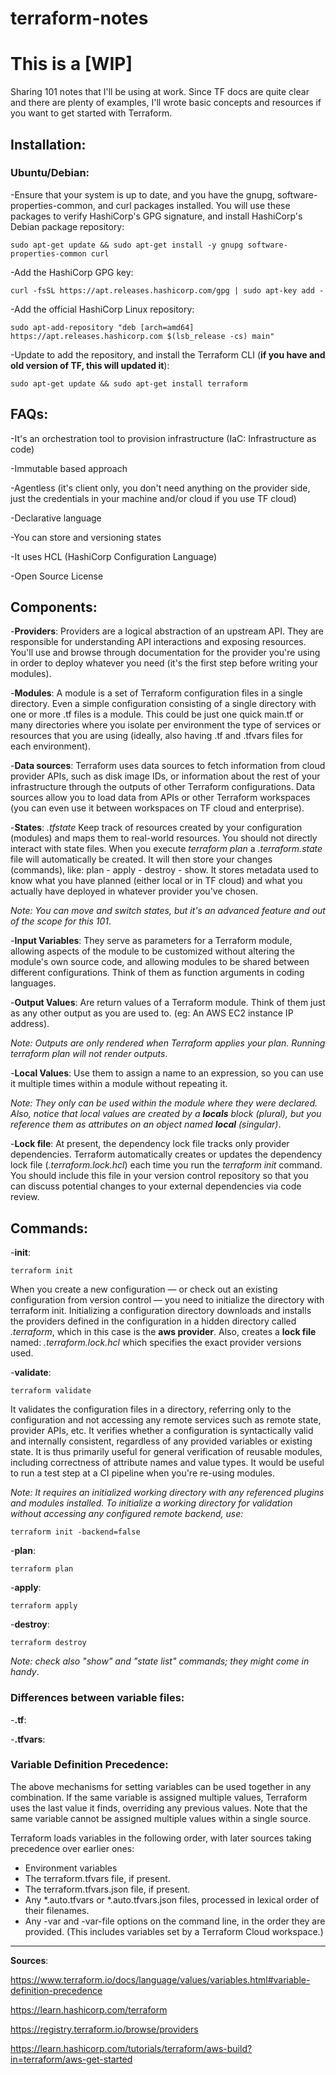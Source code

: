 # terraform-notes

# This is a [WIP]

Sharing 101 notes that I'll be using at work. Since TF docs are quite clear and there are plenty of examples, I'll wrote basic concepts and resources if you want to get started with Terraform.

## Installation:

### Ubuntu/Debian:

-Ensure that your system is up to date, and you have the gnupg, software-properties-common, and curl packages installed. You will use these packages to verify HashiCorp's GPG signature, and install HashiCorp's Debian package repository:

```
sudo apt-get update && sudo apt-get install -y gnupg software-properties-common curl
```

-Add the HashiCorp GPG key:

```
curl -fsSL https://apt.releases.hashicorp.com/gpg | sudo apt-key add -
```

-Add the official HashiCorp Linux repository:

```
sudo apt-add-repository "deb [arch=amd64] https://apt.releases.hashicorp.com $(lsb_release -cs) main"
```

-Update to add the repository, and install the Terraform CLI (**if you have and old version of TF, this will updated it**):

```
sudo apt-get update && sudo apt-get install terraform
```

## FAQs:

-It's an orchestration tool to provision infrastructure (IaC: Infrastructure as code)

-Immutable based approach

-Agentless (it's client only, you don't need anything on the provider side, just the credentials in your machine and/or cloud if you use TF cloud)

-Declarative language

-You can store and versioning states

-It uses HCL (HashiCorp Configuration Language)

-Open Source License

## Components:

-**Providers**: Providers are a logical abstraction of an upstream API. They are responsible for understanding API interactions and exposing resources. You'll use and browse through documentation for the provider you're using in order to deploy whatever you need (it's the first step before writing your modules). 

-**Modules**: A module is a set of Terraform configuration files in a single directory. Even a simple configuration consisting of a single directory with one or more .tf files is a module. This could be just one quick main.tf or many directories where you isolate per environment the type of services or resources that you are using (ideally, also having .tf and .tfvars files for each environment).

-**Data sources**: Terraform uses data sources to fetch information from cloud provider APIs, such as disk image IDs, or information about the rest of your infrastructure through the outputs of other Terraform configurations. Data sources allow you to load data from APIs or other Terraform workspaces (you can even use it between workspaces on TF cloud and enterprise).

-**States**: *.tfstate* Keep track of resources created by your configuration (modules) and maps them to real-world resources. You should not directly interact with state files.
When you execute *terraform plan* a *.terraform.state* file will automatically be created. It will then store your changes (commands), like: plan - apply - destroy - show. It stores  metadata used to know what you have planned (either local or in TF cloud) and what you actually have deployed in whatever provider you've chosen.

*Note: You can move and switch states, but it's an advanced feature and out of the scope for this 101*.

-**Input Variables**: They serve as parameters for a Terraform module, allowing aspects of the module to be customized without altering the module's own source code, and allowing modules to be shared between different configurations. Think of them as function arguments in coding languages.

-**Output Values**: Are return values of a Terraform module. Think of them just as any other output as you are used to. (eg: An AWS EC2 instance IP address).

*Note: Outputs are only rendered when Terraform applies your plan. Running terraform plan will not render outputs*.

-**Local Values**: Use them to assign a name to an expression, so you can use it multiple times within a module without repeating it.

*Note: They only can be used within the module where they were declared. Also, notice that local values are created by a **locals** block (plural), but you reference them as attributes on an object named **local** (singular)*.

-**Lock file**: At present, the dependency lock file tracks only provider dependencies. Terraform automatically creates or updates the dependency lock file (*.terraform.lock.hcl*) each time you run the *terraform init* command. You should include this file in your version control repository so that you can discuss potential changes to your external dependencies via code review.

## Commands:

-**init**: 
```
terraform init
```
When you create a new configuration — or check out an existing configuration from version control — you need to initialize the directory with terraform init. Initializing a configuration directory downloads and installs the providers defined in the configuration in a hidden directory called *.terraform*, which in this case is the **aws provider**. Also, creates a **lock file** named: *.terraform.lock.hcl* which specifies the exact provider versions used.

-**validate**: 
```
terraform validate
```
It validates the configuration files in a directory, referring only to the configuration and not accessing any remote services such as remote state, provider APIs, etc. It verifies whether a configuration is syntactically valid and internally consistent, regardless of any provided variables or existing state. It is thus primarily useful for general verification of reusable modules, including correctness of attribute names and value types. It would be useful to run a test step at a CI pipeline when you're re-using modules. 

*Note: It requires an initialized working directory with any referenced plugins and modules installed. To initialize a working directory for validation without accessing any configured remote backend, use:*

```
terraform init -backend=false
```

-**plan**:
```
terraform plan
```

-**apply**:
```
terraform apply
```

-**destroy**:
```
terraform destroy
```

*Note: check also "show" and "state list" commands; they might come in handy*.

### Differences between variable files:

-**.tf**:

  
-**.tfvars**:


### Variable Definition Precedence:

The above mechanisms for setting variables can be used together in any combination. If the same variable is assigned multiple values, Terraform uses the last value it finds, overriding any previous values. Note that the same variable cannot be assigned multiple values within a single source.

Terraform loads variables in the following order, with later sources taking precedence over earlier ones:

* Environment variables
* The terraform.tfvars file, if present.
* The terraform.tfvars.json file, if present.
* Any *.auto.tfvars or *.auto.tfvars.json files, processed in lexical order of their filenames.
* Any -var and -var-file options on the command line, in the order they are provided. (This includes variables set by a Terraform Cloud workspace.)


---
**Sources**:

https://www.terraform.io/docs/language/values/variables.html#variable-definition-precedence

https://learn.hashicorp.com/terraform

https://registry.terraform.io/browse/providers

https://learn.hashicorp.com/tutorials/terraform/aws-build?in=terraform/aws-get-started
